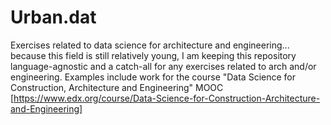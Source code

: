 # Urban.dat
Exercises related to data science for architecture and engineering... because this field is still relatively young, I am keeping this repository language-agnostic and a catch-all for any exercises related to arch and/or engineering. Examples include work for the course "Data Science for Construction, Architecture and Engineering" MOOC [https://www.edx.org/course/Data-Science-for-Construction-Architecture-and-Engineering]
